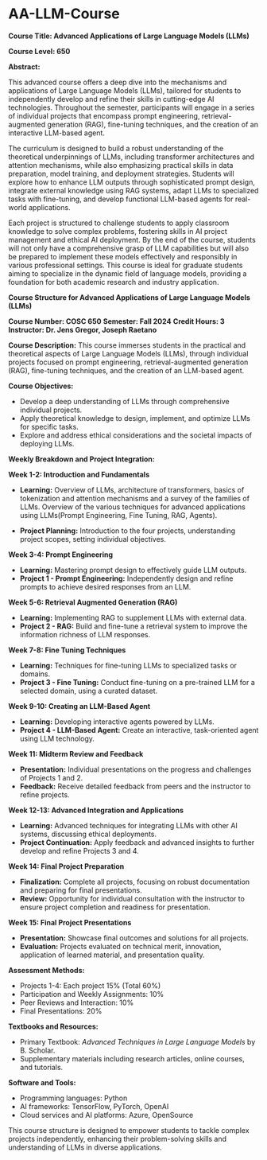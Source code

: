 # AA-LLM-Course


**Course Title: Advanced Applications of Large Language Models (LLMs)**

**Course Level: 650**

**Abstract:**

This advanced course offers a deep dive into the mechanisms and applications of Large Language Models (LLMs), tailored for students to independently develop and refine their skills in cutting-edge AI technologies. Throughout the semester, participants will engage in a series of individual projects that encompass prompt engineering, retrieval-augmented generation (RAG), fine-tuning techniques, and the creation of an interactive LLM-based agent.

The curriculum is designed to build a robust understanding of the theoretical underpinnings of LLMs, including transformer architectures and attention mechanisms, while also emphasizing practical skills in data preparation, model training, and deployment strategies. Students will explore how to enhance LLM outputs through sophisticated prompt design, integrate external knowledge using RAG systems, adapt LLMs to specialized tasks with fine-tuning, and develop functional LLM-based agents for real-world applications.

Each project is structured to challenge students to apply classroom knowledge to solve complex problems, fostering skills in AI project management and ethical AI deployment. By the end of the course, students will not only have a comprehensive grasp of LLM capabilities but will also be prepared to implement these models effectively and responsibly in various professional settings. This course is ideal for graduate students aiming to specialize in the dynamic field of language models, providing a foundation for both academic research and industry application.


**Course Structure for Advanced Applications of Large Language Models (LLMs)**

**Course Number: COSC 650**
**Semester: Fall 2024**
**Credit Hours: 3**
**Instructor: Dr. Jens Gregor, Joseph Raetano**


**Course Description:**
This course immerses students in the practical and theoretical aspects of Large Language Models (LLMs), through individual projects focused on prompt engineering, retrieval-augmented generation (RAG), fine-tuning techniques, and the creation of an LLM-based agent.

**Course Objectives:**
- Develop a deep understanding of LLMs through comprehensive individual projects.
- Apply theoretical knowledge to design, implement, and optimize LLMs for specific tasks.
- Explore and address ethical considerations and the societal impacts of deploying LLMs.

**Weekly Breakdown and Project Integration:**

**Week 1-2: Introduction and Fundamentals**
- **Learning:** Overview of LLMs, architecture of transformers, basics of tokenization and attention mechanisms and a survey of the families of LLMs. Overview of the various techniques for advanced applications using LLMs(Prompt Engineering, Fine Tuning, RAG, Agents).

- **Project Planning:** Introduction to the four projects, understanding project scopes, setting individual objectives.

**Week 3-4: Prompt Engineering**
- **Learning:** Mastering prompt design to effectively guide LLM outputs.
- **Project 1 - Prompt Engineering:** Independently design and refine prompts to achieve desired responses from an LLM.

**Week 5-6: Retrieval Augmented Generation (RAG)**
- **Learning:** Implementing RAG to supplement LLMs with external data.
- **Project 2 - RAG:** Build and fine-tune a retrieval system to improve the information richness of LLM responses.

**Week 7-8: Fine Tuning Techniques**
- **Learning:** Techniques for fine-tuning LLMs to specialized tasks or domains.
- **Project 3 - Fine Tuning:** Conduct fine-tuning on a pre-trained LLM for a selected domain, using a curated dataset.

**Week 9-10: Creating an LLM-Based Agent**
- **Learning:** Developing interactive agents powered by LLMs.
- **Project 4 - LLM-Based Agent:** Create an interactive, task-oriented agent using LLM technology.

**Week 11: Midterm Review and Feedback**
- **Presentation:** Individual presentations on the progress and challenges of Projects 1 and 2.
- **Feedback:** Receive detailed feedback from peers and the instructor to refine projects.

**Week 12-13: Advanced Integration and Applications**
- **Learning:** Advanced techniques for integrating LLMs with other AI systems, discussing ethical deployments.
- **Project Continuation:** Apply feedback and advanced insights to further develop and refine Projects 3 and 4.

**Week 14: Final Project Preparation**
- **Finalization:** Complete all projects, focusing on robust documentation and preparing for final presentations.
- **Review:** Opportunity for individual consultation with the instructor to ensure project completion and readiness for presentation.

**Week 15: Final Project Presentations**
- **Presentation:** Showcase final outcomes and solutions for all projects.
- **Evaluation:** Projects evaluated on technical merit, innovation, application of learned material, and presentation quality.

**Assessment Methods:**
- Projects 1-4: Each project 15% (Total 60%)
- Participation and Weekly Assignments: 10%
- Peer Reviews and Interaction: 10%
- Final Presentations: 20%

**Textbooks and Resources:**
- Primary Textbook: *Advanced Techniques in Large Language Models* by B. Scholar.
- Supplementary materials including research articles, online courses, and tutorials.

**Software and Tools:**
- Programming languages: Python
- AI frameworks: TensorFlow, PyTorch, OpenAI
- Cloud services and AI platforms: Azure, OpenSource

This course structure is designed to empower students to tackle complex projects independently, enhancing their problem-solving skills and understanding of LLMs in diverse applications.